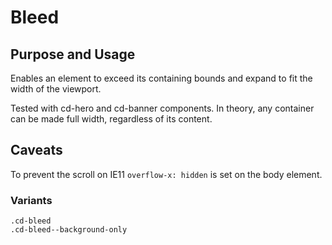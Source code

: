 # Bleed

## Purpose and Usage
Enables an element to exceed its containing bounds and expand to fit the width of the viewport.

Tested with cd-hero and cd-banner components. In theory, any container can be made full width,
regardless of its content.

## Caveats
To prevent the scroll on IE11 `overflow-x: hidden` is set on the body element.

### Variants

```
.cd-bleed
.cd-bleed--background-only

```
